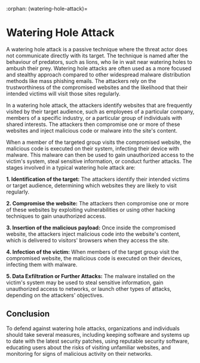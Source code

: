 :orphan:
(watering-hole-attack)=

# Watering Hole Attack

A watering hole attack is a passive technique where the threat actor does not communicate directly with its target. The technique is named after the behaviour of predators, such as lions, who lie in wait near watering holes to ambush their prey. Watering hole attacks are often used as a more focused and stealthy approach compared to other widespread malware distribution methods like mass phishing emails. The attackers rely on the trustworthiness of the compromised websites and the likelihood that their intended victims will visit those sites regularly.

In a watering hole attack, the attackers identify websites that are frequently visited by their target audience, such as employees of a particular company, members of a specific industry, or a particular group of individuals with shared interests. The attackers then compromise one or more of these websites and inject malicious code or malware into the site's content.

When a member of the targeted group visits the compromised website, the malicious code is executed on their system, infecting their device with malware. This malware can then be used to gain unauthorized access to the victim's system, steal sensitive information, or conduct further attacks.
The stages involved in a typical watering hole attack are:

**1.	Identification of the target:** The attackers identify their intended victims or target audience, determining which websites they are likely to visit regularly.

**2.	Compromise the website:** The attackers then compromise one or more of these websites by exploiting vulnerabilities or using other hacking techniques to gain unauthorized access.

**3.	Insertion of the malicious payload:** Once inside the compromised website, the attackers inject malicious code into the website's content, which is delivered to visitors' browsers when they access the site.

**4.	Infection of the victim:** When members of the target group visit the compromised website, the malicious code is executed on their devices, infecting them with malware.

**5.	Data Exfiltration or Further Attacks:** The malware installed on the victim's system may be used to steal sensitive information, gain unauthorized access to networks, or launch other types of attacks, depending on the attackers' objectives.

## Conclusion 

To defend against watering hole attacks, organizations and individuals should take several measures, including keeping software and systems up to date with the latest security patches, using reputable security software, educating users about the risks of visiting unfamiliar websites, and monitoring for signs of malicious activity on their networks.